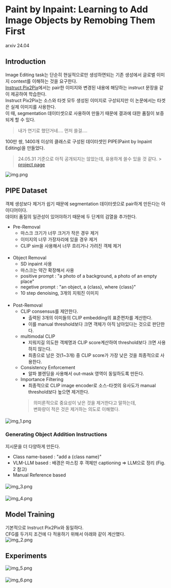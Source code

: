 Paint by Inpaint: Learning to Add Image Objects by Remobing Them First
===
arxiv 24.04
####
## Introduction
Image Editing task는 단순히 현실적으로만 생성하면되는 기존 생성에서 글로벌 이미지 context를 이해하는 것을 요구한다.  
[Instruct Pix2Pix](../InstructPix2Pix/main.md)에서는 pair한 이미지와 변경된 내용에 해당하는 instruct 문장을 같이 제공하여 학습한다.  
Instruct Pix2Pix는 소스와 타겟 모두 생성된 이미지로 구성되지만 이 논문에서는 타겟은 실제 이미지를 사용한다.  
이 때, segmentation 데이터셋으로 사용하여 만들기 때문에 결과에 대한 품질이 보증되게 할 수 있다.
> 내가 연기로 했던거네.... 먼저 쓸걸....

100만 쌍, 1400개 이상의 클래스로 구성된 데이터셋인 PIPE(Paint by Inpaint Editing)을 만들었다.
> 24.05.31 기준으로 아직 공개되지는 않았는데, 유용하게 쓸수 있을 것 같다. > [project page](https://rotsteinnoam.github.io/Paint-by-Inpaint/)

![img.png](img.png)  
## PIPE Dataset  
객체 생성보다 제거가 쉽기 때문에 segmentation 데이터셋으로 pair하게 만든다는 아이디어이다.  
데이터 품질의 일관성이 있어야하기 때문에 두 단계의 검열을 추가한다.  
* Pre-Removal  
  * 마스크 크기가 너무 크거가 작은 경우 제거
  * 이미지의 너무 가장자리에 있을 경우 제거
  * CLIP sim을 사용해서 너무 흐리거나 가려진 객체 제거
####    
* Object Removal
  * SD inpaint 사용
  * 마스크는 약간 확장해서 사용
  * positive prompt : "a photo of a background, a photo of an empty place"
  * negetive prompt : "an object, a {class}, where {class}"
  * 10 step denoising, 3개의 지워진 이미지       
####
* Post-Removal
  * CLIP consensus를 제안한다.
    * 출력된 3개의 이미들의 CLIP embedding의 표준편차를 계산한다.
    * 이를 manual threshold보다 크면 객체가 아직 남아있다는 것으로 판단한다.
  * multimodal CLIP
    * 지워지길 의도한 객체명과 CLIP score계산하여 threshold보다 크면 사용하지 않는다.
    * 최종으로 남은 것(1~3개) 중 CLIP score가 가장 낮은 것을 최종적으로 사용한다.
  * Consistency Enforcement
    * 알파 블렌딩을 사용해서 out-mask 영역이 동일하도록 만든다.
  * Importance Filtering
    * 최종적으로 CLIP image encoder로 소스-타겟의 유사도가 manual threshold보다 높으면 제거한다.  
    > 의미론적으로 중요성이 낮은 것을 제거한다고 말하는데,   
    변화량이 적은 것은 제거하는 의도로 이해했다.
#### 
![img_1.png](img_1.png)
####
### Generating Object Addition Instructions
지시문을 더 다양하게 만든다.
* Class name-based : "add a {class name}"
* VLM-LLM based : 배경은 마스킹 후 객체만 captioning => LLM으로 정리 (Fig. 2 참고)
* Manual Reference based
####
![img_3.png](img_3.png)
####
![img_4.png](img_4.png)
###
## Model Training
기본적으로 Instruct Pix2Pix와 동일하다.  
CFG를 두가지 조건에 다 적용하기 위해서 아래와 같이 계산했다.  
![img_2.png](img_2.png)
###

## Experiments
![img_5.png](img_5.png)
####
![img_6.png](img_6.png)
